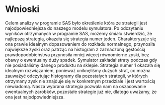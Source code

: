 # Wnioski

Celem analizy w programie SAS było określenie która ze strategii jest
najodpowiedniejsza do naszego modelu symulatora. Po odczytaniu wyników
otrzymanych w programie SAS, możemy śmiało stwierdzić, że najlepszą strategią,
okazała się strategia numer jeden. Charakteryzuje się ona prawie idealnym
dopasowaniem do rozkładu normalnego, przynosiła największe zyski oraz patrząc
na histogram z zaznaczoną gęstością prawdopodobieństwa przynosiła mniej więcej
równomierne zyski, bez obawy o ewentualny duży spadek. Symulator
zakładał straty podczas gdy nie posiadaliśmy danego produktu na sklepie.
Strategia numer 1 okazała się idealnym rozwiązaniem, ponieważ uniknęliśmy
dużych strat, co można zauważyć odczytując histogramy dla pozostałych
strategii, w których otrzymany zysk nie znajduje się w konkretnym przedziale
i jest wartością niewiadomą. Nasza wybrana strategia pozwala nam na oszacowanie
ewentualnych zarobków, pozostałe strategie już nie, dlatego uważamy, że ona
jest najodpowiedniejsza.

